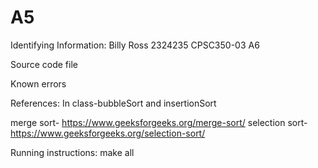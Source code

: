 # A5

Identifying Information:
  Billy Ross
  2324235
  CPSC350-03
  A6

Source code file


Known errors



References:
In class-bubbleSort and insertionSort

merge sort- https://www.geeksforgeeks.org/merge-sort/
selection sort- https://www.geeksforgeeks.org/selection-sort/

Running instructions:
make all
